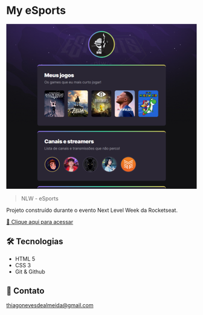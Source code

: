 # My eSports

![preview](./.github/preview.png)

> NLW - eSports

Projeto construído durante o evento Next Level Week da Rocketseat.

[🔗 Clique aqui para acessar](https://thiagonevesalmeida.github.io/my-esports)


## 🛠️ Tecnologias

- HTML 5
- CSS 3
- Git & Github

## 📨 Contato

thiagonevesdealmeida@gmail.com
